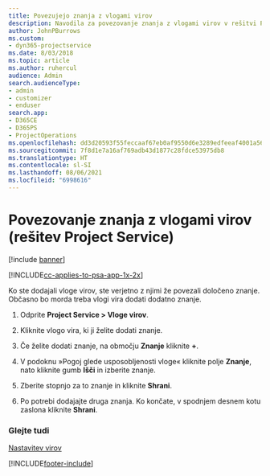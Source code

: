 ```yaml
---
title: Povezujejo znanja z vlogami virov
description: Navodila za povezovanje znanja z vlogami virov v rešitvi Project Service
author: JohnPBurrows
ms.custom:
- dyn365-projectservice
ms.date: 8/03/2018
ms.topic: article
ms.author: ruhercul
audience: Admin
search.audienceType:
- admin
- customizer
- enduser
search.app:
- D365CE
- D365PS
- ProjectOperations
ms.openlocfilehash: dd3d20593f55feccaaf67eb0af9550d6e3289edfeeaf4001a56fd39dbb1e3c07
ms.sourcegitcommit: 7f8d1e7a16af769adb43d1877c28fdce53975db8
ms.translationtype: HT
ms.contentlocale: sl-SI
ms.lasthandoff: 08/06/2021
ms.locfileid: "6998616"
---
```

# <a name="associate-skills-with-resource-roles-project-service"></a>Povezovanje znanja z vlogami virov (rešitev Project Service)

[!include [banner](../includes/psa-now-project-operations.md)]

[!INCLUDE[cc-applies-to-psa-app-1x-2x](../includes/cc-applies-to-psa-app-1x-2x.md)]

Ko ste dodajali vloge virov, ste verjetno z njimi že povezali določeno znanje. Občasno bo morda treba vlogi vira dodati dodatno znanje.  
  
1.  Odprite **Project Service > Vloge virov**.  
  
2.  Kliknite vlogo vira, ki ji želite dodati znanje.  
  
3.  Če želite dodati znanje, na območju **Znanje** kliknite **+**.  
  
4.  V podoknu »Pogoj glede usposobljenosti vloge« kliknite polje **Znanje**, nato kliknite gumb **Išči** in izberite znanje.  
  
5.  Zberite stopnjo za to znanje in kliknite **Shrani**.  
  
6.  Po potrebi dodajajte druga znanja. Ko končate, v spodnjem desnem kotu zaslona kliknite **Shrani**.  
  
### <a name="see-also"></a>Glejte tudi  
 [Nastavitev virov](../psa/set-up-resources.md)


[!INCLUDE[footer-include](../includes/footer-banner.md)]